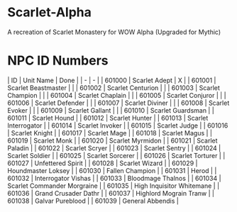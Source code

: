 # Scarlet-Alpha
A recreation of Scarlet Monastery for WOW Alpha (Upgraded for Mythic)


# NPC ID Numbers
| ID | Unit Name | Done |
| - | - |
| 601000 | Scarlet Adept | X |
| 601001 | Scarlet Beastmaster |  |
| 601002 | Scarlet Centurion | |
| 601003 | Scarlet Champion | |
| 601004 | Scarlet Chaplain | |
| 601005 | Scarlet Conjuror | |
| 601006 | Scarlet Defender | |
| 601007 | Scarlet Diviner | |
| 601008 | Scarlet Evoker | |
| 601009 | Scarlet Gallant | |
| 601010 | Scarlet Guardsman |
| 601011 | Scarlet Hound |
| 601012 | Scarlet Hunter |
| 601013 | Scarlet Interrogator |
| 601014 | Scarlet Invoker |
| 601015 | Scarlet Judge |
| 601016 | Scarlet Knight |
| 601017 | Scarlet Mage |
| 601018 | Scarlet Magus |
| 601019 | Scarlet Monk |
| 601020 | Scarlet Myrmidon |
| 601021 | Scarlet Paladin |
| 601022 | Scarlet Scryer |
| 601023 | Scarlet Sentry |
| 601024 | Scarlet Soldier |
| 601025 | Scarlet Sorcerer |
| 601026 | Scarlet Torturer |
| 601027 | Unfettered Spirit |
| 601028 | Scarlet Wizard |
| 601029 | Houndmaster Loksey |
| 601030 | Fallen Champion |
| 601031 | Herod |
| 601032 | Interrogator Vishas |
| 601033 | Bloodmage Thalnos |
| 601034 | Scarlet Commander Morgraine |
| 601035 | High Inquisitor Whitemane |
| 601036 | Grand Crusader Dathr |
| 601037 | Highlord Mograin Tranw |
| 601038 | Galvar Pureblood |
| 601039 | General Abbendis |
